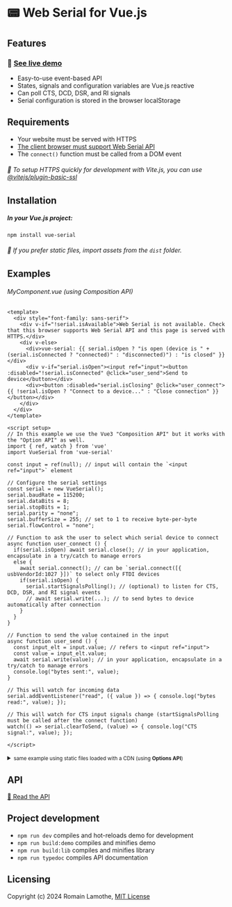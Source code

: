 # 📟 Web Serial for Vue.js

## Features
### :rocket: [See live demo](https://motla.github.io/vue-serial/)
- Easy-to-use event-based API
- States, signals and configuration variables are Vue.js reactive
- Can poll CTS, DCD, DSR, and RI signals
- Serial configuration is stored in the browser localStorage

## Requirements
- Your website must be served with HTTPS
- [The client browser must support Web Serial API](https://caniuse.com/web-serial)
- The `connect()` function must be called from a DOM event

###### :speech_balloon: To setup HTTPS quickly for development with Vite.js, you can use [@vitejs/plugin-basic-ssl](https://github.com/vitejs/vite-plugin-basic-ssl)

## Installation
##### In your Vue.js project:

```
npm install vue-serial
```

###### :speech_balloon: If you prefer static files, import assets from the `dist` folder.

## Examples
###### MyComponent.vue (using Composition API)
```Vue
<template>
  <div style="font-family: sans-serif">
    <div v-if="!serial.isAvailable">Web Serial is not available. Check that this browser supports Web Serial API and this page is served with HTTPS.</div>
    <div v-else>
      <div>vue-serial: {{ serial.isOpen ? "is open (device is " + (serial.isConnected ? "connected)" : "disconnected)") : "is closed" }}</div>
      <div v-if="serial.isOpen"><input ref="input"><button :disabled="!serial.isConnected" @click="user_send">Send to device</button></div>
      <div><button :disabled="serial.isClosing" @click="user_connect">{{ !serial.isOpen ? "Connect to a device..." : "Close connection" }}</button></div>
    </div>
  </div>
</template>

<script setup>
// In this example we use the Vue3 "Composition API" but it works with the "Option API" as well.
import { ref, watch } from 'vue'
import VueSerial from 'vue-serial'

const input = ref(null); // input will contain the `<input ref="input">` element

// Configure the serial settings
const serial = new VueSerial();
serial.baudRate = 115200;
serial.dataBits = 8;
serial.stopBits = 1;
serial.parity = "none";
serial.bufferSize = 255; // set to 1 to receive byte-per-byte
serial.flowControl = "none";

// Function to ask the user to select which serial device to connect
async function user_connect () {
  if(serial.isOpen) await serial.close(); // in your application, encapsulate in a try/catch to manage errors
  else {
    await serial.connect(); // can be `serial.connect([{ usbVendorId:1027 }])` to select only FTDI devices
    if(serial.isOpen) {
      serial.startSignalsPolling(); // (optional) to listen for CTS, DCD, DSR, and RI signal events
      // await serial.write(...); // to send bytes to device automatically after connection
    }
  }
}

// Function to send the value contained in the input
async function user_send () {
  const input_elt = input.value; // refers to <input ref="input">
  const value = input_elt.value;
  await serial.write(value); // in your application, encapsulate in a try/catch to manage errors
  console.log("bytes sent:", value);
}

// This will watch for incoming data
serial.addEventListener("read", ({ value }) => { console.log("bytes read:", value); });

// This will watch for CTS input signals change (startSignalsPolling must be called after the connect function)
watch(() => serial.clearToSend, (value) => { console.log("CTS signal:", value); });

</script>
```
<details>
<summary><small>same example using static files loaded with a CDN (using <strong>Options API</strong>)</small></summary>

```HTML
<html>
<head>
  <script src="https://cdn.jsdelivr.net/npm/vue@3/dist/vue.global.prod.js"></script>
  <script src="https://cdn.jsdelivr.net/npm/vue-serial/dist/vue-serial.umd.cjs"></script>
</head>
<body>
  <div id="app">
    <div style="font-family: sans-serif">
      <div v-if="!serial.isAvailable">Web Serial is not available. Check that this browser supports Web Serial API and this page is served with HTTPS.</div>
      <div v-else>
        <div>vue-serial: {{ serial.isOpen ? "is open (device is " + (serial.isConnected ? "connected)" : "disconnected)") : "is closed" }}</div>
        <div v-if="serial.isOpen"><input ref="input"><button :disabled="!serial.isConnected" @click="user_send">Send to device</button></div>
        <div><button :disabled="serial.isClosing" @click="user_connect">{{ !serial.isOpen ? "Connect to a device..." : "Close connection" }}</button></div>
      </div>
    </div>
  </div>
  <script>
  const app = Vue.createApp({
    data () {
      return {
        serial: new VueSerial();
      }
    },
    mounted () {
      // Configure the serial settings
      this.serial.baudRate = 115200;
      this.serial.dataBits = 8;
      this.serial.stopBits = 1;
      this.serial.parity = "none";
      this.serial.bufferSize = 255; // set to 1 to receive byte-per-byte
      this.serial.flowControl = "none";
      // This will watch for incoming data
      this.serial.addEventListener("read", ({ value }) => { console.log("bytes read:", value); });
    },
    methods: {
      async user_connect () { // Function to ask the user to select which serial device to connect
        if(this.serial.isOpen) await this.serial.close(); // in your application, encapsulate in a try/catch to manage errors
        else {
          await this.serial.connect(); // can be `serial.connect([{ usbVendorId:1027 }])` to select only FTDI devices
          if(this.serial.isOpen) {
            this.serial.startSignalsPolling(); // (optional) to listen for CTS, DCD, DSR, and RI signal events
            // await serial.write(...); // to send bytes to device automatically after connection
          }
        }
      },
      async user_send () { // Function to send the value contained in the input
        const input_elt = input.value; // refers to <input ref="input">
        const value = input_elt.value;
        await this.serial.write(value); // in your application, encapsulate in a try/catch to manage errors
        console.log("bytes sent:", value);
      }
    },
    watch: {
      "serial.clearToSend": (value) => { console.log("CTS signal:", value); }
    }
  }).mount('#app');
  </script>
</body>
</html>
```

</details>

## API
[:book: Read the API](./api/default.md)

## Project development
- `npm run dev` compiles and hot-reloads demo for development
- `npm run build:demo` compiles and minifies demo
- `npm run build:lib` compiles and minifies library
- `npm run typedoc` compiles API documentation

## Licensing
Copyright (c) 2024 Romain Lamothe, [MIT License](LICENSE)
